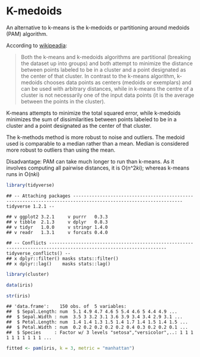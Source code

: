 K-medoids
================

An alternative to k-means is the k-medoids or partitioning around
medoids (PAM) algorithm.

According to [wikipeadia](https://en.wikipedia.org/wiki/K-medoids):

> Both the k-means and k-medoids algorithms are partitional (breaking
> the dataset up into groups) and both attempt to minimize the distance
> between points labeled to be in a cluster and a point designated as
> the center of that cluster. In contrast to the k-means algorithm,
> k-medoids chooses data points as centers (medoids or exemplars) and
> can be used with arbitrary distances, while in k-means the centre of a
> cluster is not necessarily one of the input data points (it is the
> average between the points in the cluster).

K-means attempts to minimize the total squared error, while k-medoids
minimizes the sum of dissimilarities between points labeled to be in a
cluster and a point designated as the center of that cluster.

The k-methods method is more robust to noise and outliers. The medoid
used is comparable to a median rather than a mean. Median is considered
more robust to outliers than using the mean.

Disadvantage: PAM can take much longer to run than k-means. As it
involves computing all pairwise distances, it is O(n^2*k*i); whereas
k-means runs in O(n*k*i)

``` r
library(tidyverse)
```

    ## -- Attaching packages --------------------------------------------------------------------------------------------------------------- tidyverse 1.2.1 --

    ## v ggplot2 3.2.1     v purrr   0.3.3
    ## v tibble  2.1.3     v dplyr   0.8.3
    ## v tidyr   1.0.0     v stringr 1.4.0
    ## v readr   1.3.1     v forcats 0.4.0

    ## -- Conflicts ------------------------------------------------------------------------------------------------------------------ tidyverse_conflicts() --
    ## x dplyr::filter() masks stats::filter()
    ## x dplyr::lag()    masks stats::lag()

``` r
library(cluster)
```

``` r
data(iris)

str(iris)
```

    ## 'data.frame':    150 obs. of  5 variables:
    ##  $ Sepal.Length: num  5.1 4.9 4.7 4.6 5 5.4 4.6 5 4.4 4.9 ...
    ##  $ Sepal.Width : num  3.5 3 3.2 3.1 3.6 3.9 3.4 3.4 2.9 3.1 ...
    ##  $ Petal.Length: num  1.4 1.4 1.3 1.5 1.4 1.7 1.4 1.5 1.4 1.5 ...
    ##  $ Petal.Width : num  0.2 0.2 0.2 0.2 0.2 0.4 0.3 0.2 0.2 0.1 ...
    ##  $ Species     : Factor w/ 3 levels "setosa","versicolor",..: 1 1 1 1 1 1 1 1 1 1 ...

``` r
fitted <- pam(iris, k = 3, metric = "manhattan")
```
